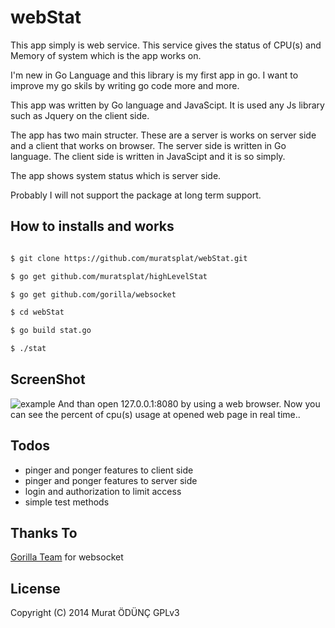 webStat
=============

This app simply is web service. This service gives the status of CPU(s) and Memory of system which is the app works on.


I'm new in Go Language and this library is my first app in go. I want to improve my go skils by writing go code more and more.

This app was written by Go language and JavaScipt. It is used any Js library such as Jquery on the client side. 

The app has two main structer. These are a server is works on server side  and a client that works on browser. The server side is written in Go language. The client side is written in JavaScipt  and it is so simply.

The app shows system status which is server side.

Probably I will not support the package at long term support.

How to installs and works
------------

```sh

$ git clone https://github.com/muratsplat/webStat.git

$ go get github.com/muratsplat/highLevelStat

$ go get github.com/gorilla/websocket

$ cd webStat

$ go build stat.go

$ ./stat

```
ScreenShot
----------
![example](https://github.com/MURATSPLAT/StatOnWeb/blob/master/screenshots/webstat.gif)
And than open 127.0.0.1:8080 by using a web browser. Now you can see the percent of cpu(s) usage at opened web page in real time..

Todos
----
* pinger and ponger features to client side
* pinger and ponger features to server side
* login and authorization to limit access
* simple test methods

Thanks To
---------
[Gorilla Team](https://github.com/gorilla/websocket) for websocket

License
--------
Copyright (C) 2014 Murat ÖDÜNÇ  GPLv3

